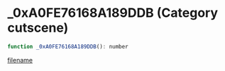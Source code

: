 # _0xA0FE76168A189DDB (Category cutscene)

```js
function _0xA0FE76168A189DDB(): number
```

[filename](_0xA0FE76168A189DDB_m.md ':include')